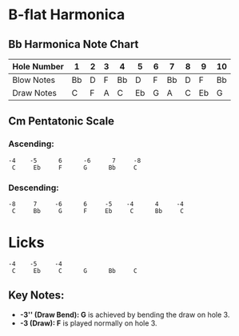 # B-flat Harmonica

## Bb Harmonica Note Chart 

| Hole Number | 1   | 2   | 3   | 4   | 5   | 6   | 7   | 8   | 9   | 10  |
|-------------|-----|-----|-----|-----|-----|-----|-----|-----|-----|-----|
| Blow Notes  | Bb  | D   | F   | Bb  | D   | F   | Bb  | D   | F   | Bb  |
| Draw Notes  | C   | F   | A   | C   | Eb  | G   | A   | C   | Eb  | G   |


## Cm Pentatonic Scale

### Ascending:
```
-4    -5      6      -6      7     -8
 C     Eb     F      G      Bb     C
```

### Descending:
```
-8     7     -6      6     -5    -4      4     -4
 C     Bb     G      F     Eb     C      Bb     C
```


# Licks
```
-4    -5     -4    
 C     Eb     C      G      Bb     C
```


## Key Notes:
- **-3'' (Draw Bend): G** is achieved by bending the draw on hole 3.
- **-3 (Draw): F** is played normally on hole 3.
